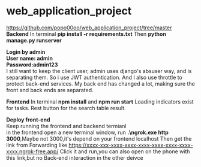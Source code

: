 # web_application_project
https://github.com/popo00oo/web_application_project/tree/master<br>
**Backend**
In terminal   **pip install -r requirements.txt**
Then **python manage.py runserver**   


**Login by admin**<br>
**User name: admin**<br>
**Password:admin123**<br>
I still want to keep the client user, admin uses django's absuser way, and is separating them. So i use JWT authentication. And I also use throttle to protect back-end services.
My back end has changed a lot, making sure the front and back ends are separated.


**Frontend**
In terminal  **npm install** and **npm run start** 
Loading indicators exist for tasks.
Rest button for the search table result.

**Deploy front-end**<br>
Keep running the frontend and backend termianl <br>
in the frontend open a new terminal window, run **.\ngrok.exe http 3000**,Maybe not 3000,it's depend on your frontend localhost
Then get the link from Forwarding like https://xxxx-xxx-xxxx-xxxx-xxxx-xxxx-xxxx-xxxx-xxxx.ngrok-free.app/ Click it and run,you can also open on the phone with this link,but no Back-end interaction in the other deivce

